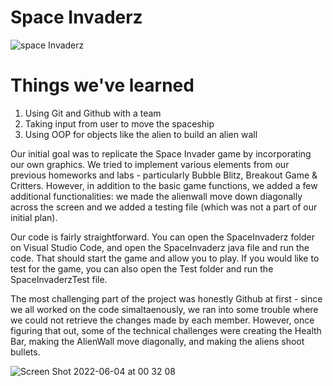 # Space Invaderz
![space Invaderz](https://user-images.githubusercontent.com/60319236/171985637-208296af-9729-4deb-b76a-f8cb01e54a8f.png)


# Things we've learned
1. Using Git and Github with a team
2. Taking input from user to move the spaceship
3. Using OOP for objects like the alien to build an alien wall



Our initial goal was to replicate the Space Invader game by incorporating our own graphics. We tried to implement various elements from our previous homeworks and labs - particularly Bubble Blitz, Breakout Game & Critters. However, in addition to the basic game functions, we added a few additional functionalities: we made the alienwall move down diagonally across the screen and we added a testing file (which was not a part of our initial plan). 

Our code is fairly straightforward. You can open the SpaceInvaderz folder on Visual Studio Code, and open the SpaceInvaderz java file and run the code. That should start the game and allow you to play. If you would like to test for the game, you can also open the Test folder and run the SpaceInvaderzTest file. 

The most challenging part of the project was honestly Github at first - since we all worked on the code simaltaenously, we ran into some trouble where we could not retrieve the changes made by each member. However, once figuring that out, some of the technical challenges were creating the Health Bar, making the AlienWall move diagonally, and making the aliens shoot bullets. 
  
![Screen Shot 2022-06-04 at 00 32 08](https://user-images.githubusercontent.com/60319236/171985968-633aeb08-4cbb-40c3-abac-a11e68542693.png)
